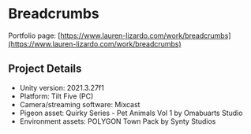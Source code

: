 # Breadcrumbs

Portfolio page: [https://www.lauren-lizardo.com/work/breadcrumbs](https://www.lauren-lizardo.com/work/breadcrumbs)

## Project Details
* Unity version: 2021.3.27f1
* Platform: Tilt Five (PC)
* Camera/streaming software: Mixcast
* Pigeon asset: Quirky Series - Pet Animals Vol 1 by Omabuarts Studio
* Environment assets: POLYGON Town Pack by Synty Studios

